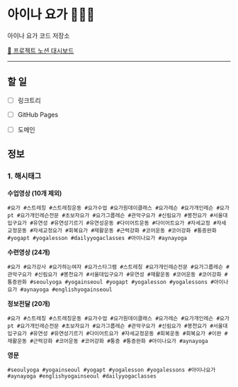 # 아이나 요가 🧘🏻‍♀️

아이나 요가 코드 저장소

[📝 프로젝트 노션 대시보드](https://www.notion.so/yeriniii/f895e57e400c452bb842cb02e5c21201)

---

## 할 일

- [ ] 링크트리
- [ ] GitHub Pages
- [ ] 도메인


## 정보

### 1. 해시태그

**수업영상 (10개 제외)**

```
#요가 #스트레칭 #스트레칭운동 #요가수업 #요가원데이클래스 #요가레슨 #요가개인레슨 #요가pt #요가개인레슨전문 #초보자요가 #요가그룹레슨 #관악구요가 #신림요가 #봉천요가 #서울대입구요가 #유연성 #유연성기르기 #유연성운동 #다이어트운동 #다이어트요가 #자세교정 #자세교정운동 #자세교정요가 #회복요가 #재활운동 #근력강화 #코어운동 #코어강화 #통증완화 #yogapt #yogalesson #dailyyogaclasses #아이나요가 #aynayoga
```

**수련영상 (24개)**

```
#요가 #요가강사 #요가하는여자 #요가스타그램 #스트레칭 #요가개인레슨전문 #요가그룹레슨 #관악구요가 #신림요가 #봉천요가 #서울대입구요가 #유연성 #재활운동 #코어운동 #코어강화 #통증완화 #seoulyoga #yogainseoul #yogapt #yogalesson #yogalessons #아이나요가 #aynayoga #englishyogainseoul
```

**정보전달 (20개)**

```
#요가 #스트레칭 #스트레칭운동 #요가수업 #요가원데이클래스 #요가레슨 #요가개인레슨 #요가pt #요가개인레슨전문 #초보자요가 #요가그룹레슨 #관악구요가 #신림요가 #봉천요가 #서울대입구요가 #유연성 #유연성기르기 #다이어트요가 #자세교정운동 #회복운동 #회복요가 #이완 #재활운동 #근력강화 #코어운동 #코어강화 #통증 #통증완화 #아이나요가 #aynayoga
```

**영문**

```
#seoulyoga #yogainseoul #yogapt #yogalesson #yogalessons #아이나요가 #aynayoga #englishyogainseoul #dailyyogaclasses
```
